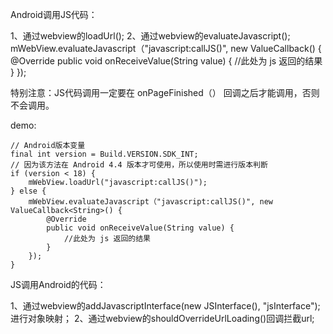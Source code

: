 
Android调用JS代码：

1、通过webview的loadUrl();
2、通过webview的evaluateJavascript();
 mWebView.evaluateJavascript（"javascript:callJS()", new ValueCallback<String>() {
        @Override
        public void onReceiveValue(String value) {
            //此处为 js 返回的结果
        }
    });


特别注意：JS代码调用一定要在 onPageFinished（） 回调之后才能调用，否则不会调用。


demo:
```
// Android版本变量
final int version = Build.VERSION.SDK_INT;
// 因为该方法在 Android 4.4 版本才可使用，所以使用时需进行版本判断
if (version < 18) {
    mWebView.loadUrl("javascript:callJS()");
} else {
    mWebView.evaluateJavascript（"javascript:callJS()", new ValueCallback<String>() {
        @Override
        public void onReceiveValue(String value) {
            //此处为 js 返回的结果
        }
    });
}
```


JS调用Android的代码：

1、通过webview的addJavascriptInterface(new JSInterface(), "jsInterface");进行对象映射；
2、通过webview的shouldOverrideUrlLoading()回调拦截url;


